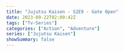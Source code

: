 ```yaml
---
title: "Jujutsu Kaisen - S2E9 - Gate Open"
date: 2023-09-22T02:09:42Z
tags: ["Tv-Series"]
categories: ["Action", "Adventure"]
series: ["Jujutsu Kaisen"]
showSummary: false
---
```


  <mux-player stream-type="on-demand"
  src="https://kp3d-my.sharepoint.com/personal/ryoo_kp3d_onmicrosoft_com/_layouts/15/download.aspx?share=EUklnvha0UhFvr3bJyM8UF8BO64BMkt7mwxK_M9Xo8GH2A" metadata-video-title="Jujutsu Kaisen - S2E9 - Gate Open" prefer-playback="mse" controls>
  </mux-player>
  
  
  <script src="https://cdn.jsdelivr.net/npm/@mux/mux-player"></script>
  
   <script id="PVeBEdKn02EGSu02ubOBinnbAf01tEU3vrj1OOYgvfuZ01Y" type="application/ld+json">
 {
  "@context": "https://schema.org/",
  "@type": "VideoObject",
  "name": "Jujutsu Kaisen - S2E9 - Gate Open",
  "contentUrl": "https://stream.mux.com/PVeBEdKn02EGSu02ubOBinnbAf01tEU3vrj1OOYgvfuZ01Y.m3u8",
  "thumbnailUrl": "https://graph.org/file/fccbbe529105363755e15.jpg?width=314&fit_mode=preserve&time=25",
  "uploadDate": "2023-09-22T02:09:42Z",
}

</script>
